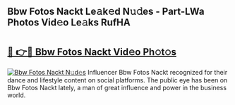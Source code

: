 ## Bbw Fotos Nackt Le𝚊k𝚎d N𝚞𝚍es - Part-LWa Photos Vid𝚎o Le𝚊ks RufHA

# <h2><a href="http://fb9q43c.evod.top/?m=Bbw+Fotos+Nackt">🔗 👉🔴 Bbw Fotos Nackt Vid𝚎o Ph𝚘t𝚘s</a></h2>

[![Bbw Fotos Nackt N𝚞d𝚎s](https://i.imgur.com/8V9OHl7.gif)](http://fb9q43c.evod.top/?m=Bbw+Fotos+Nackt)
Influencer Bbw Fotos Nackt recognized for their dance and lifestyle content on social platforms. The public eye has been on Bbw Fotos Nackt lately, a man of great influence and power in the business world. 
